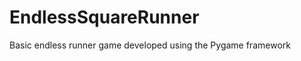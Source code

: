 EndlessSquareRunner
===================

Basic endless runner game developed using the Pygame framework
